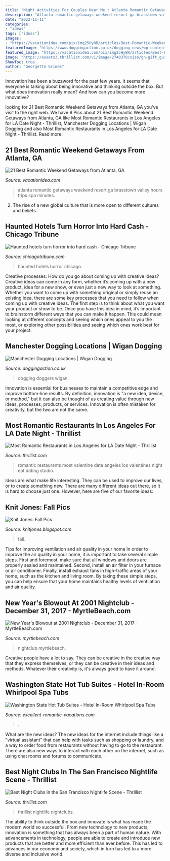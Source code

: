 ```yaml
---
title: "Night Activities For Couples Near Me : Atlanta Romantic Getaways Weekend Resort Ga Brasstown Valley Hours Trips Spa Minutes"
description: "Atlanta romantic getaways weekend resort ga brasstown valley hours trips spa minutes"
date: "2022-11-11"
categories:
- "ideas"
tags: ["ideas"]
images:
- "https://vacationidea.com/pix/img25Hy8R/articles/Best-Romantic-Weekend-Getaways-from-Atlanta_g15_mobi.jpg"
featuredImage: "https://www.doggingaction.co.uk/dogging-news/wp-content/uploads/2020/05/d7-736x563.jpg"
featured_image: "https://vacationidea.com/pix/img25Hy8R/articles/Best-Romantic-Weekend-Getaways-from-Atlanta_g15_mobi.jpg"
image: "https://assets3.thrillist.com/v1/image/2740378/size/gn-gift_guide_variable_c.jpg"
ShowToc: true
author: "Georgette Grimes"
---
```



Innovation has been a buzzword for the past few years. It seems that everyone is talking about being innovative and thinking outside the box. But what does innovation really mean? And how can you become more innovative?

	

		
looking for 21 Best Romantic Weekend Getaways from Atlanta, GA you've visit to the right web. We have 8 Pics about 21 Best Romantic Weekend Getaways from Atlanta, GA like Most Romantic Restaurants in Los Angeles for LA Date Night - Thrillist, Manchester Dogging Locations | Wigan Dogging and also Most Romantic Restaurants in Los Angeles for LA Date Night - Thrillist. Read more:
		
    
## 21 Best Romantic Weekend Getaways From Atlanta, GA

<img loading=lazy src="https://vacationidea.com/pix/img25Hy8R/articles/Best-Romantic-Weekend-Getaways-from-Atlanta_g15_mobi.jpg" onerror="this.onerror=null;this.src='https://tse4.mm.bing.net/th?id=OIP.wo9K0tf9RWU0lu6UpUSN6gHaE7&amp;pid=15.1';" alt="21 Best Romantic Weekend Getaways from Atlanta, GA">

_Source: vacationidea.com_

>atlanta romantic getaways weekend resort ga brasstown valley hours trips spa minutes. 

	

2. The rise of a new global culture that is more open to different cultures and beliefs. 

    
## Haunted Hotels Turn Horror Into Hard Cash - Chicago Tribune

<img loading=lazy src="https://www.trbimg.com/img-56143665/turbine/sns-wp-blm-haunted-hotels-2ba3f686-6b84-11e5-91eb-27ad15c2b723-20151005" onerror="this.onerror=null;this.src='https://tse4.mm.bing.net/th?id=OIP.Or8ff3CQ4qW27INsaBOp2AHaFj&amp;pid=15.1';" alt="Haunted hotels turn horror into hard cash - Chicago Tribune">

_Source: chicagotribune.com_

>haunted hotels horror chicago. 

	

Creative processes: How do you go about coming up with creative ideas?
Creative ideas can come in any form, whether it’s coming up with a new product, idea for a new show, or even just a new way to look at something. Whether you want to come up with something original or simply reuse an existing idea, there are some key processes that you need to follow when coming up with creative ideas. 
The first step is to think about what you want your product or show to be. Once you have this idea in mind, it’s important to brainstorm different ways that you can make it happen. This could mean looking at different concepts and seeing which ones appeal to you the most, or exploring other possibilities and seeing which ones work best for your project.

    
## Manchester Dogging Locations | Wigan Dogging

<img loading=lazy src="https://www.doggingaction.co.uk/dogging-news/wp-content/uploads/2020/05/d7-736x563.jpg" onerror="this.onerror=null;this.src='https://tse3.mm.bing.net/th?id=OIP.mateNgulE_iRlmGcD5HFvAHaFq&amp;pid=15.1';" alt="Manchester Dogging Locations | Wigan Dogging">

_Source: doggingaction.co.uk_

>dogging doggers wigan. 

	

Innovation is essential for businesses to maintain a competitive edge and improve bottom-line results. By definition, innovation is "a new idea, device, or method," but it can also be thought of as creating value through new ideas, processes, products, or services. Innovation is often mistaken for creativity, but the two are not the same.

    
## Most Romantic Restaurants In Los Angeles For LA Date Night - Thrillist

<img loading=lazy src="https://assets3.thrillist.com/v1/image/2740378/size/gn-gift_guide_variable_c.jpg" onerror="this.onerror=null;this.src='https://tse3.mm.bing.net/th?id=OIP.UlsB2ARe4eRsbYuC-X1RcQHaE7&amp;pid=15.1';" alt="Most Romantic Restaurants in Los Angeles for LA Date Night - Thrillist">

_Source: thrillist.com_

>romantic restaurants most valentine date angeles los valentines night eat dating studio. 

	

Ideas are what make life interesting. They can be used to improve our lives, or to create something new. There are many different ideas out there, so it is hard to choose just one. However, here are five of our favorite ideas: 

    
## Knit Jones: Fall Pics

<img loading=lazy src="http://4.bp.blogspot.com/_X5gvFBIH7fo/Sucq6_A3o6I/AAAAAAAACfY/50CArmQ4ftw/s320/IMG_2313.JPG" onerror="this.onerror=null;this.src='https://tse4.mm.bing.net/th?id=OIP.-TUCoILZWtjkDMMIJ-n_0gAAAA&amp;pid=15.1';" alt="Knit Jones: Fall Pics">

_Source: knitjones.blogspot.com_

>fall. 

	

Tips for improving ventilation and air quality in your home
In order to improve the air quality in your home, it is important to take several simple steps. First and foremost, make sure that all windows and doors are properly sealed and maintained. Second, install an air filter in your furnace or air conditioner. Finally, install exhaust fans in high-traffic areas of your home, such as the kitchen and living room. By taking these simple steps, you can help ensure that your home maintains healthy levels of ventilation and air quality.

    
## New Year&#039;s Blowout At 2001 Nightclub - December 31, 2017 - MyrtleBeach.com

<img loading=lazy src="https://www.myrtlebeach.com/wp-content/uploads/2014/10/2001Nightclub-Nightlife-MyrtleBeach-600x300.jpg" onerror="this.onerror=null;this.src='https://tse1.mm.bing.net/th?id=OIP.4EdFkP6Aa36WbYHzf1kPIgHaDt&amp;pid=15.1';" alt="New Year&#039;s Blowout at 2001 Nightclub - December 31, 2017 - MyrtleBeach.com">

_Source: myrtlebeach.com_

>nightclub myrtlebeach. 

	

Creative people have a lot to say. They can be creative in the creative way that they express themselves, or they can be creative in their ideas and methods. Whatever their creativity is, it's always good to have it around.

    
## Washington State Hot Tub Suites - Hotel In-Room Whirlpool Spa Tubs

<img loading=lazy src="https://www.excellent-romantic-vacations.com/images/jacuzzi-suite-seattle-north-hampton-inn.jpg" onerror="this.onerror=null;this.src='https://tse1.mm.bing.net/th?id=OIP.43vthbD85FoD7FM2kZdp9gHaCn&amp;pid=15.1';" alt="Washington State Hot Tub Suites - Hotel In-Room Whirlpool Spa Tubs">

_Source: excellent-romantic-vacations.com_

>. 

	

What are the new ideas?
The new ideas for the internet include things like a "virtual assistant" that can help with tasks such as shopping or laundry, and a way to order food from restaurants without having to go to the restaurant. There are also new ways to interact with each other on the internet, such as using chat rooms and forums to communicate.

    
## Best Night Clubs In The San Francisco Nightlife Scene - Thrillist

<img loading=lazy src="https://assets3.thrillist.com/v1/image/2421697/size/tmg-facebook_social.jpg" onerror="this.onerror=null;this.src='https://tse3.mm.bing.net/th?id=OIP.ndIVc3JigD0iZl52PZ9BvAHaD4&amp;pid=15.1';" alt="Best Night Clubs in the San Francisco Nightlife Scene - Thrillist">

_Source: thrillist.com_

>thrillist nightlife nightclubs. 

	

The ability to think outside the box and innovate is what has made the modern world so successful. From new technology to new products, innovation is something that has always been a part of human nature. With advancements in technology, people are able to create and introduce new products that are better and more efficient than ever before. This has led to advances in our economy and society, which in turn has led to a more diverse and inclusive world.

